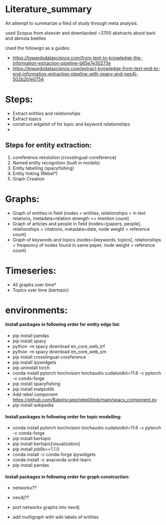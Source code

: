 # Literature_summary
An attempt to summarize a filed of study through meta analysis.

used Scopus from elsevier and downlaoded ~3700 abstracts about bark and abrosia beetles

Used the followign as a guides:
- https://towardsdatascience.com/from-text-to-knowledge-the-information-extraction-pipeline-b65e7e30273e
- https://towardsdatascience.com/extract-knowledge-from-text-end-to-end-information-extraction-pipeline-with-spacy-and-neo4j-502b2b1e0754

# Steps:
- Extract entities and relationships 
- Extract topics
- construct edgelsit of for topic and keyword relationships
- 

## Steps for entity extraction:
1. coreference resolution (crosslingual-coreference)
2. Named entity recognition (built in models)
3. Entity labelling (spacyfishing)
4. Entity linking (Rebel*)
5. Graph Creation

# Graphs:
- Graph of entities in field (nodes = entities, relationships = in text relations, metadata=relation strength == mention count)
- Graph of articles and people in field (nodes=[papers, people], relationships = citations, metadata=date, node weight = reference count)
- Graph of keywords and topics  (nodes=[keywords, topics], relationships = freqeuncy of nodes found in same paper, node weight = reference count)

# Timeseries:
- All graphs over time*
- Topics over time (bertopic)

# environments:

#### Install packages in following order for entity edge list:
- pip install pandas
- pip install spacy
- python -m spacy download en_core_web_trf
- python -m spacy download en_core_web_sm
- pip install crosslingual-coreference
- pip install ipywidgets
- pip uninstall torch
- conda install pytorch torchvision torchaudio cudatoolkit=11.6 -c pytorch -c conda-forge
- pip install spacyfishing
- pip install matplotlib
- Add rebel component https://github.com/Babelscape/rebel/blob/main/spacy_component.py
- pip install wikipedia

#### Install packages in following order for topic modelling:
- conda install pytorch torchvision torchaudio cudatoolkit=11.6 -c pytorch -c conda-forge
- pip install bertopic
- pip install bertopic[visualization]
- pip install joblib==1.1.0
- conda install -c conda-forge ipywidgets
- conda install -c anaconda scikit-learn
- pip install pandas

#### Install packages in following order for graph construction:
- networkx??
- neo4j??

- port networkx graphs into neo4j
- add multigraph with wiki labels of entities